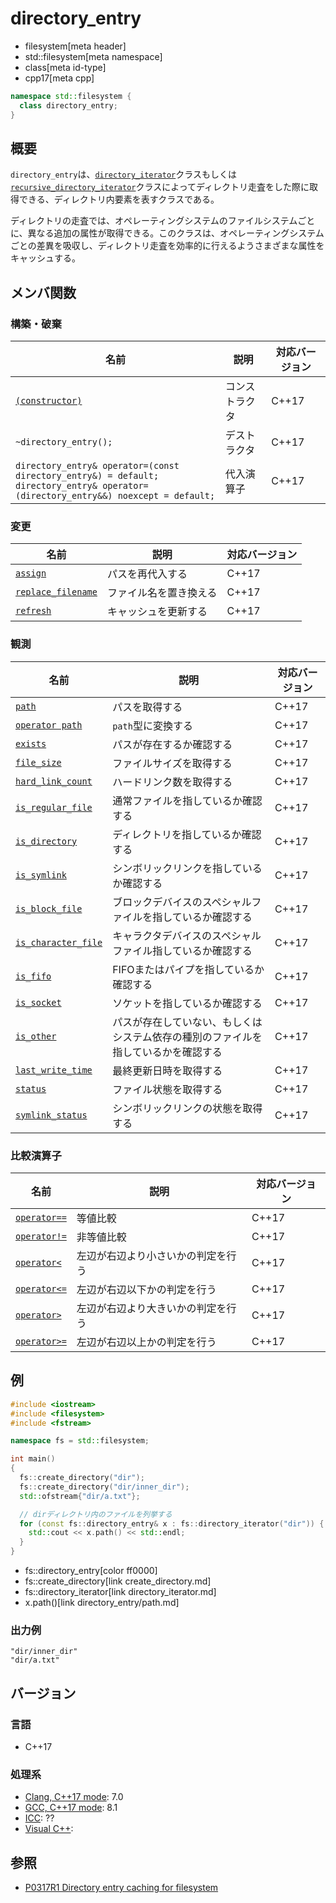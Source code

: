 # directory_entry
* filesystem[meta header]
* std::filesystem[meta namespace]
* class[meta id-type]
* cpp17[meta cpp]

```cpp
namespace std::filesystem {
  class directory_entry;
}
```

## 概要
`directory_entry`は、[`directory_iterator`](directory_iterator.md)クラスもしくは[`recursive_directory_iterator`](recursive_directory_iterator.md)クラスによってディレクトリ走査をした際に取得できる、ディレクトリ内要素を表すクラスである。

ディレクトリの走査では、オペレーティングシステムのファイルシステムごとに、異なる追加の属性が取得できる。このクラスは、オペレーティングシステムごとの差異を吸収し、ディレクトリ走査を効率的に行えるようさまざまな属性をキャッシュする。


## メンバ関数
### 構築・破棄

| 名前 | 説明 | 対応バージョン |
|------|------|-------|
| [`(constructor)`](directory_entry/op_constructor.md) | コンストラクタ | C++17 |
| `~directory_entry();` | デストラクタ | C++17 |
| `directory_entry& operator=(const directory_entry&) = default;`<br/> `directory_entry& operator=(directory_entry&&) noexcept = default;` | 代入演算子 | C++17 |


### 変更

| 名前 | 説明 | 対応バージョン |
|------|------|-------|
| [`assign`](directory_entry/assign.md) | パスを再代入する | C++17 |
| [`replace_filename`](directory_entry/replace_filename.md) | ファイル名を置き換える | C++17 |
| [`refresh`](directory_entry/refresh.md) | キャッシュを更新する | C++17 |


### 観測

| 名前 | 説明 | 対応バージョン |
|------|------|-------|
| [`path`](directory_entry/path.md) | パスを取得する | C++17 |
| [`operator path`](directory_entry/op_path.md) | `path`型に変換する | C++17 |
| [`exists`](directory_entry/exists.md) | パスが存在するか確認する | C++17 |
| [`file_size`](directory_entry/file_size.md) | ファイルサイズを取得する | C++17 |
| [`hard_link_count`](directory_entry/hard_link_count.md) | ハードリンク数を取得する | C++17 |
| [`is_regular_file`](directory_entry/is_regular_file.md) | 通常ファイルを指しているか確認する | C++17 |
| [`is_directory`](directory_entry/is_directory.md) | ディレクトリを指しているか確認する | C++17 |
| [`is_symlink`](directory_entry/is_symlink.md) | シンボリックリンクを指しているか確認する | C++17 |
| [`is_block_file`](directory_entry/is_block_file.md) | ブロックデバイスのスペシャルファイルを指しているか確認する | C++17 |
| [`is_character_file`](directory_entry/is_character_file.md) | キャラクタデバイスのスペシャルファイル指しているか確認する | C++17 |
| [`is_fifo`](directory_entry/is_fifo.md) | FIFOまたはパイプを指しているか確認する | C++17 |
| [`is_socket`](directory_entry/is_socket.md) | ソケットを指しているか確認する | C++17 |
| [`is_other`](directory_entry/is_other.md) | パスが存在していない、もしくはシステム依存の種別のファイルを指しているかを確認する | C++17 |
| [`last_write_time`](directory_entry/last_write_time.md) | 最終更新日時を取得する | C++17 |
| [`status`](directory_entry/status.md) | ファイル状態を取得する | C++17 |
| [`symlink_status`](directory_entry/symlink_status.md) | シンボリックリンクの状態を取得する | C++17 |


### 比較演算子

| 名前 | 説明 | 対応バージョン |
|------------------------------------------------------|-------------|-------|
| [`operator==`](directory_entry/op_equal.md)         | 等値比較 | C++17 |
| [`operator!=`](directory_entry/op_not_equal.md)     | 非等値比較 | C++17 |
| [`operator<`](directory_entry/op_less.md)           | 左辺が右辺より小さいかの判定を行う | C++17 |
| [`operator<=`](directory_entry/op_less_equal.md)    | 左辺が右辺以下かの判定を行う | C++17 |
| [`operator>`](directory_entry/op_greater.md)        | 左辺が右辺より大きいかの判定を行う | C++17 |
| [`operator>=`](directory_entry/op_greater_equal.md) | 左辺が右辺以上かの判定を行う | C++17 |


## 例
```cpp example
#include <iostream>
#include <filesystem>
#include <fstream>

namespace fs = std::filesystem;

int main()
{
  fs::create_directory("dir");
  fs::create_directory("dir/inner_dir");
  std::ofstream{"dir/a.txt"};

  // dirディレクトリ内のファイルを列挙する
  for (const fs::directory_entry& x : fs::directory_iterator("dir")) {
    std::cout << x.path() << std::endl;
  }
}
```
* fs::directory_entry[color ff0000]
* fs::create_directory[link create_directory.md]
* fs::directory_iterator[link directory_iterator.md]
* x.path()[link directory_entry/path.md]

### 出力例
```
"dir/inner_dir"
"dir/a.txt"
```

## バージョン
### 言語
- C++17

### 処理系
- [Clang, C++17 mode](/implementation.md#clang): 7.0
- [GCC, C++17 mode](/implementation.md#gcc): 8.1
- [ICC](/implementation.md#icc): ??
- [Visual C++](/implementation.md#visual_cpp):


## 参照
- [P0317R1 Directory entry caching for filesystem](http://www.open-std.org/jtc1/sc22/wg21/docs/papers/2016/p0317r1.html)
